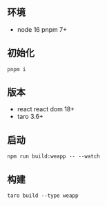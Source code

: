 ## 环境
+ node 16 pnpm 7+ 

## 初始化
```
pnpm i
```

## 版本 
+ react react dom 18+
+ taro 3.6+


## 启动
```
npm run build:weapp -- --watch
```

## 构建

```
taro build --type weapp
```

